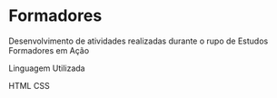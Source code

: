 # Formadores

Desenvolvimento de atividades realizadas durante o rupo de Estudos Formadores em Ação

Linguagem Utilizada

HTML
CSS
